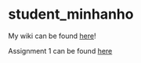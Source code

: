 # student_minhanho

My wiki can be found [here](https://github.com/bcb420-2020/student_minhanho/wiki)!

Assignment 1 can be found [here](https://htmlpreview.github.io/?https://github.com/bcb420-2020/student_minhanho/blob/master/a1.html)
